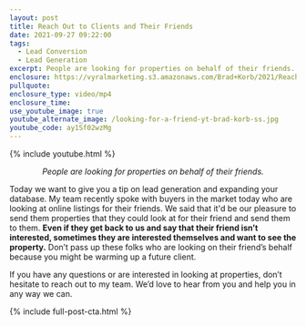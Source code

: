 ```yaml
---
layout: post
title: Reach Out to Clients and Their Friends
date: 2021-09-27 09:22:00
tags:
  - Lead Conversion
  - Lead Generation
excerpt: People are looking for properties on behalf of their friends.
enclosure: https://vyralmarketing.s3.amazonaws.com/Brad+Korb/2021/Reach+Out+to+Clients+and+Their+Friends.mp4
pullquote:
enclosure_type: video/mp4
enclosure_time:
use_youtube_image: true
youtube_alternate_image: /looking-for-a-friend-yt-brad-korb-ss.jpg
youtube_code: ay1Sf02wzMg
---
```

{% include youtube.html %}

<p style="text-align:center;"><em>People are looking for properties on behalf of their friends.</em></p>

Today we want to give you a tip on lead generation and expanding your database. My team recently spoke with buyers in the market today who are looking at online listings for their friends. We said that it'd be our pleasure to send them properties that they could look at for their friend and send them to them. **Even if they get back to us and say that their friend isn’t interested, sometimes they are interested themselves and want to see the property.** Don’t pass up these folks who are looking on their friend’s behalf because you might be warming up a future client.

If you have any questions or are interested in looking at properties, don’t hesitate to reach out to my team. We’d love to hear from you and help you in any way we can.

{% include full-post-cta.html %}
